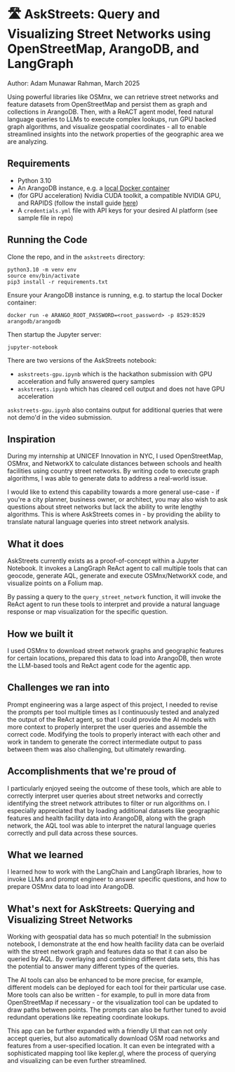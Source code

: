 # 🛣️ AskStreets: Query and Visualizing Street Networks using OpenStreetMap, ArangoDB, and LangGraph
Author: Adam Munawar Rahman, March 2025

Using powerful libraries like OSMnx, we can retrieve street networks and feature datasets from OpenStreetMap and persist them as graph and collections in ArangoDB. Then, with a  ReACT agent model, feed natural language queries to LLMs to execute complex lookups, run GPU backed graph algorithms, and visualize geospatial coordinates - all to enable streamlined insights into the network properties of the geographic area we are analyzing.

## Requirements
- Python 3.10
- An ArangoDB instance, e.g. a [local Docker container](https://arangodb.com/download-major/docker/)
- (for GPU acceleration) Nvidia CUDA toolkit, a compatible NVIDIA GPU, and RAPIDS (follow the install guide [here](https://docs.rapids.ai/install/))
- A `credentials.yml` file with API keys for your desired AI platform (see sample file in repo)

## Running the Code

Clone the repo, and in the `askstreets` directory:
```
python3.10 -m venv env
source env/bin/activate 
pip3 install -r requirements.txt
```

Ensure your ArangoDB instance is running, e.g. to startup the local Docker container:
```
docker run -e ARANGO_ROOT_PASSWORD=<root_password> -p 8529:8529 arangodb/arangodb
```

Then startup the Jupyter server:
```
jupyter-notebook
```

There are two versions of the AskStreets notebook:
- `askstreets-gpu.ipynb` which is the hackathon submission with GPU acceleration and fully answered query samples
- `askstreets.ipynb` which has cleared cell output and does not have GPU acceleration

`askstreets-gpu.ipynb` also contains output for additional queries that were not demo'd in the video submission.

## Inspiration
During my internship at UNICEF Innovation in NYC, I used OpenStreetMap, OSMnx, and NetworkX to calculate distances between schools and health facilities using country street networks. By writing code to execute graph algorithms, I was able to generate data to address a real-world issue.

I would like to extend this capability towards a more general use-case - if you're a city planner, business owner, or architect, you may also wish to ask questions about street networks but lack the ability to write lengthy algorithms. This is where AskStreets comes in - by providing the ability to translate natural language queries into street network analysis.

## What it does
AskStreets currently exists as a proof-of-concept within a Jupyter Notebook. It invokes a LangGraph ReAct agent to call multiple tools that can geocode, generate AQL, generate and execute OSMnx/NetworkX code, and visualize points on a Folium map.

By passing a query to the `query_street_network` function, it will invoke the ReAct agent to run these tools to interpret and provide a natural language response or map visualization for the specific question.

## How we built it
I used OSMnx to download street network graphs and geographic features for certain locations, prepared this data to load into ArangoDB, then wrote the LLM-based tools and ReAct agent code for the agentic app. 

## Challenges we ran into
Prompt engineering was a large aspect of this project, I needed to revise the prompts per tool multiple times as I continuously tested and analyzed the output of the ReAct agent, so that I could provide the AI models with more context to properly interpret the user queries and assemble the correct code. Modifying the tools to properly interact with each other and work in tandem to generate the correct intermediate output to pass between them was also challenging, but ultimately rewarding.

## Accomplishments that we're proud of
I particularly enjoyed seeing the outcome of these tools, which are able to correctly interpret user queries about street networks and correctly identifying the street network attributes to filter or run algorithms on. I especially appreciated that by loading additional datasets like geographic features and health facility data into ArangoDB, along with the graph network, the AQL tool was able to interpret the natural language queries correctly and pull data across these sources.

## What we learned
I learned how to work with the LangChain and LangGraph libraries, how to invoke LLMs and prompt engineer to answer specific questions, and how to prepare OSMnx data to load into ArangoDB. 

## What's next for AskStreets: Querying and Visualizing Street Networks
Working with geospatial data has so much potential! In the submission notebook, I demonstrate at the end how health facility data can be overlaid with the street network graph and features data so that it can also be queried by AQL. By overlaying and combining different data sets, this has the potential to answer many different types of the queries. 

The AI tools can also be enhanced to be more precise, for example, different models can be deployed for each tool for their particular use case. More tools can also be written - for example, to pull in more data from OpenStreetMap if necessary - or the visualization tool can be updated to draw paths between points. The prompts can also be further tuned to avoid redundant operations like repeating coordinate lookups.

This app can be further expanded with a friendly UI that can not only accept queries, but also automatically download OSM road networks and features from a user-specified location. It can even be integrated with a sophisticated mapping tool like kepler.gl, where the process of querying and visualizing can be even further streamlined.
